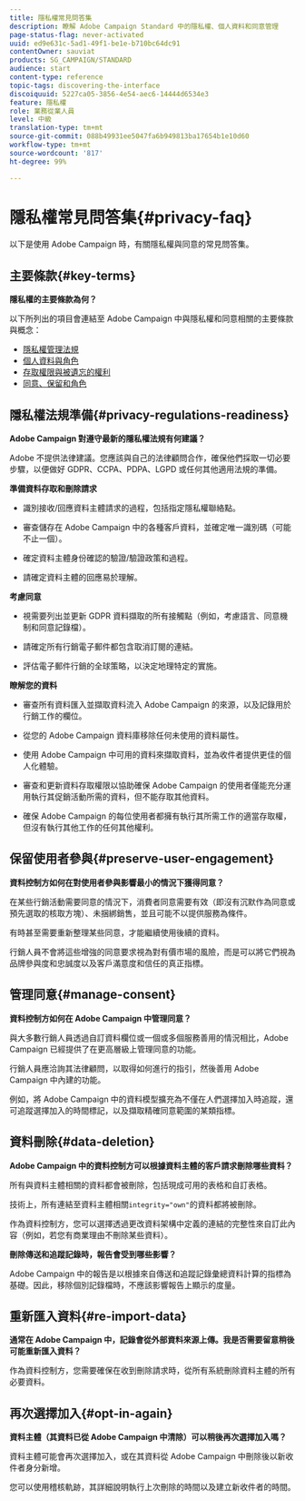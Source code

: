 ```yaml
---
title: 隱私權常見問答集
description: 瞭解 Adobe Campaign Standard 中的隱私權、個人資料和同意管理
page-status-flag: never-activated
uuid: ed9e631c-5ad1-49f1-be1e-b710bc64dc91
contentOwner: sauviat
products: SG_CAMPAIGN/STANDARD
audience: start
content-type: reference
topic-tags: discovering-the-interface
discoiquuid: 5227ca05-3856-4e54-aec6-14444d6534e3
feature: 隱私權
role: 業務從業人員
level: 中級
translation-type: tm+mt
source-git-commit: 088b49931ee5047fa6b949813ba17654b1e10d60
workflow-type: tm+mt
source-wordcount: '817'
ht-degree: 99%

---
```



# 隱私權常見問答集{#privacy-faq}

以下是使用 Adobe Campaign 時，有關隱私權與同意的常見問答集。

## 主要條款{#key-terms}

**隱私權的主要條款為何？**

以下所列出的項目會連結至 Adobe Campaign 中與隱私權和同意相關的主要條款與概念：

* [隱私權管理法規](../../start/using/privacy-management.md#privacy-management-regulations)
* [個人資料與角色](../../start/using/privacy.md#personal-data)
* [存取權限與被遺忘的權利](../../start/using/privacy-management.md#right-access-forgotten)
* [同意、保留和角色](../../start/using/privacy-management.md#consent-retention-roles)

## 隱私權法規準備{#privacy-regulations-readiness}

**Adobe Campaign 對遵守最新的隱私權法規有何建議？**

Adobe 不提供法律建議。您應該與自己的法律顧問合作，確保他們採取一切必要步驟，以便做好 GDPR、CCPA、PDPA、LGPD 或任何其他適用法規的準備。

**準備資料存取和刪除請求**

* 識別接收/回應資料主體請求的過程，包括指定隱私權聯絡點。

* 審查儲存在 Adobe Campaign 中的各種客戶資料，並確定唯一識別碼（可能不止一個）。

* 確定資料主體身份確認的驗證/驗證政策和過程。

* 請確定資料主體的回應易於理解。

**考慮同意**

* 視需要列出並更新 GDPR 資料擷取的所有接觸點（例如，考慮語言、同意機制和同意記錄檔）。

* 請確定所有行銷電子郵件都包含取消訂閱的連結。

* 評估電子郵件行銷的全球策略，以決定地理特定的實施。

**瞭解您的資料**

* 審查所有資料匯入並擷取資料流入 Adobe Campaign 的來源，以及記錄用於行銷工作的欄位。

* 從您的 Adobe Campaign 資料庫移除任何未使用的資料屬性。

* 使用 Adobe Campaign 中可用的資料來擷取資料，並為收件者提供更佳的個人化體驗。

* 審查和更新資料存取權限以協助確保 Adobe Campaign 的使用者僅能充分運用執行其促銷活動所需的資料，但不能存取其他資料。

* 確保 Adobe Campaign 的每位使用者都擁有執行其所需工作的適當存取權，但沒有執行其他工作的任何其他權利。

## 保留使用者參與{#preserve-user-engagement}

**資料控制方如何在對使用者參與影響最小的情況下獲得同意？**

在某些行銷活動需要同意的情況下，消費者同意需要有效（即沒有沉默作為同意或預先選取的核取方塊）、未捆綁銷售，並且可能不以提供服務為條件。

有時甚至需要重新整理某些同意，才能繼續使用後續的資料。

行銷人員不會將這些增強的同意要求視為對有價市場的風險，而是可以將它們視為品牌參與度和忠誠度以及客戶滿意度和信任的真正指標。

## 管理同意{#manage-consent}

**資料控制方如何在 Adobe Campaign 中管理同意？**

與大多數行銷人員透過自訂資料欄位或一個或多個服務善用的情況相比，Adobe Campaign 已經提供了在更高層級上管理同意的功能。

行銷人員應洽詢其法律顧問，以取得如何進行的指引，然後善用 Adobe Campaign 中內建的功能。

例如，將 Adobe Campaign 中的資料模型擴充為不僅在人們選擇加入時追蹤，還可追蹤選擇加入的時間標記，以及擷取精確同意範圍的某類指標。

## 資料刪除{#data-deletion}

**Adobe Campaign 中的資料控制方可以根據資料主體的客戶請求刪除哪些資料？**

所有與資料主體相關的資料都會被刪除，包括現成可用的表格和自訂表格。

技術上，所有連結至資料主體相關`integrity="own"`的資料都將被刪除。

作為資料控制方，您可以選擇透過更改資料架構中定義的連結的完整性來自訂此內容（例如，若您有商業理由不刪除某些資料）。

**刪除傳送和追蹤記錄時，報告會受到哪些影響？**

Adobe Campaign 中的報告是以根據來自傳送和追蹤記錄彙總資料計算的指標為基礎。因此，移除個別記錄檔時，不應該影響報告上顯示的度量。

## 重新匯入資料{#re-import-data}

**通常在 Adobe Campaign 中，記錄會從外部資料來源上傳。我是否需要留意稍後可能重新匯入資料？**

作為資料控制方，您需要確保在收到刪除請求時，從所有系統刪除資料主體的所有必要資料。

## 再次選擇加入{#opt-in-again}

**資料主體（其資料已從 Adobe Campaign 中清除）可以稍後再次選擇加入嗎？**

資料主體可能會再次選擇加入，或在其資料從 Adobe Campaign 中刪除後以新收件者身分新增。

您可以使用稽核軌跡，其詳細說明執行上次刪除的時間以及建立新收件者的時間。